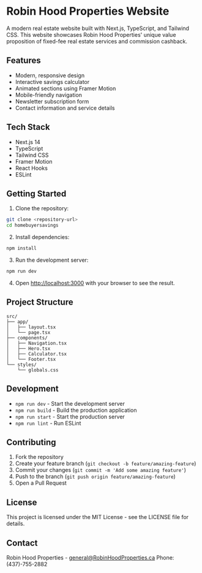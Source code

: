 # Robin Hood Properties Website

A modern real estate website built with Next.js, TypeScript, and Tailwind CSS. This website showcases Robin Hood Properties' unique value proposition of fixed-fee real estate services and commission cashback.

## Features

- Modern, responsive design
- Interactive savings calculator
- Animated sections using Framer Motion
- Mobile-friendly navigation
- Newsletter subscription form
- Contact information and service details

## Tech Stack

- Next.js 14
- TypeScript
- Tailwind CSS
- Framer Motion
- React Hooks
- ESLint

## Getting Started

1. Clone the repository:
```bash
git clone <repository-url>
cd homebuyersavings
```

2. Install dependencies:
```bash
npm install
```

3. Run the development server:
```bash
npm run dev
```

4. Open [http://localhost:3000](http://localhost:3000) with your browser to see the result.

## Project Structure

```
src/
├── app/
│   ├── layout.tsx
│   └── page.tsx
├── components/
│   ├── Navigation.tsx
│   ├── Hero.tsx
│   ├── Calculator.tsx
│   └── Footer.tsx
└── styles/
    └── globals.css
```

## Development

- `npm run dev` - Start the development server
- `npm run build` - Build the production application
- `npm run start` - Start the production server
- `npm run lint` - Run ESLint

## Contributing

1. Fork the repository
2. Create your feature branch (`git checkout -b feature/amazing-feature`)
3. Commit your changes (`git commit -m 'Add some amazing feature'`)
4. Push to the branch (`git push origin feature/amazing-feature`)
5. Open a Pull Request

## License

This project is licensed under the MIT License - see the LICENSE file for details.

## Contact

Robin Hood Properties - general@RobinHoodProperties.ca
Phone: (437)-755-2882
